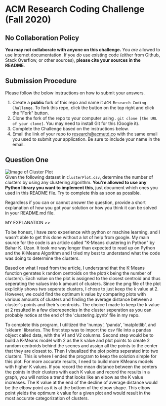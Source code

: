 # ACM Research Coding Challenge (Fall 2020)

## No Collaboration Policy

**You may not collaborate with anyone on this challenge.** You _are_ allowed to use Internet documentation. If you _do_ use existing code (either from Github, Stack Overflow, or other sources), **please cite your sources in the README**.

## Submission Procedure

Please follow the below instructions on how to submit your answers.

1. Create a **public** fork of this repo and name it `ACM-Research-Coding-Challenge`. To fork this repo, click the button on the top right and click the "Fork" button.
2. Clone the fork of the repo to your computer using . `git clone [the URL of your clone]`. You may need to install Git for this (Google it).
3. Complete the Challenge based on the instructions below.
4. Email the link of your repo to research@acmutd.co with the same email you used to submit your application. Be sure to include your name in the email.

## Question One

![Image of Cluster Plot](ClusterPlot.png)
<br/>
Given the following dataset in `ClusterPlot.csv`, determine the number of clusters by using any clustering algorithm. **You're allowed to use any Python library you want to implement this**, just document which ones you used in this README file. Try to complete this as soon as possible.

Regardless if you can or cannot answer the question, provide a short explanation of how you got your solution or how you think it can be solved in your README.md file.

MY EXPLANATION >>

To be honest, I have zero experience with python or machine learning, and I wasn't able to get this done without a lot of help from google. My main source for the code is an article called "K-Means clustering in Python" by Bahar K. Uzan. It took me way longer than expected to read up on Python and the K-Means Algorithm and I tried my best to understand what the code was doing to determine the clusters.

Based on what I read from the article, I understand that the K-Means function genrates k random centroids on the plot(k being the number of clusters). Each value on the plot is assigned to the closest centroid and thus seperating the values into k amount of clusters. Since the png file of the plot explicitly shows two seperate clusters, I chose to just keep the k value at 2. However, we could find the optimum k value by comparing plots with various amounts of clusters and finding the average distance between a cluster's points and their's centroids. The choice I made to keep the k value at 2 resulted in a few discrepencies in the cluster seperation as you can probably notice at the end of the 'clustering.ipynb' file in my repo. 

To complete this program, I utiltized the 'numpy', 'panda', 'matplotlib', and 'sklearn' libraries. The first step was to import the csv file into a pandas object called data, with the V1 and V2 columns. Second step would be to build a K-Means model with 2 as the k value and plot points to create 2 random centroids behind the scenes and assign all the points to the center that they are closest to. Then I visualized the plot points seperated into two clusters. This is where I ended the program to keep the solution simple for this plot. For more accurate results, I need to build more KMeans models with higher K values. If you record the mean distance between the centers the points in their clusters with each K value and record the results in a graph, you will notice a trend that looks like an elbow as the K value increases. The K value at the end of the decline of average distance would be the elbow point as it is at the bottom of the elbow shape. This elbow point yields the optimum k value for a given plot and would result in the most accurate categorization of clusters.

